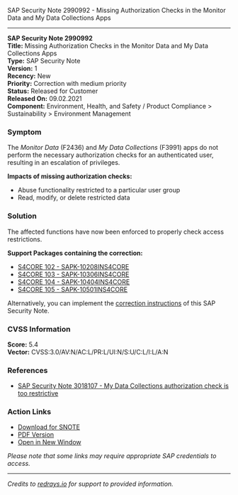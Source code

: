SAP Security Note 2990992 - Missing Authorization Checks in the Monitor Data and My Data Collections Apps

---

**SAP Security Note 2990992**  
**Title:** Missing Authorization Checks in the Monitor Data and My Data Collections Apps  
**Type:** SAP Security Note  
**Version:** 1  
**Recency:** New  
**Priority:** Correction with medium priority  
**Status:** Released for Customer  
**Released On:** 09.02.2021  
**Component:** Environment, Health, and Safety / Product Compliance > Sustainability > Environment Management

### Symptom
The *Monitor Data* (F2436) and *My Data Collections* (F3991) apps do not perform the necessary authorization checks for an authenticated user, resulting in an escalation of privileges.

**Impacts of missing authorization checks:**
- Abuse functionality restricted to a particular user group
- Read, modify, or delete restricted data

### Solution
The affected functions have now been enforced to properly check access restrictions.

**Support Packages containing the correction:**
- [S4CORE 102 - SAPK-10208INS4CORE](https://me.sap.com/supportpackage/SAPK-10208INS4CORE)
- [S4CORE 103 - SAPK-10306INS4CORE](https://me.sap.com/supportpackage/SAPK-10306INS4CORE)
- [S4CORE 104 - SAPK-10404INS4CORE](https://me.sap.com/supportpackage/SAPK-10404INS4CORE)
- [S4CORE 105 - SAPK-10501INS4CORE](https://me.sap.com/supportpackage/SAPK-10501INS4CORE)

Alternatively, you can implement the [correction instructions](https://me.sap.com/corrins/0002990992/19773) of this SAP Security Note.

### CVSS Information
**Score:** 5.4  
**Vector:** CVSS:3.0/AV:N/AC:L/PR:L/UI:N/S:U/C:L/I:L/A:N

### References
- [SAP Security Note 3018107 - My Data Collections authorization check is too restrictive](https://me.sap.com/notes/3018107)

### Action Links
- [Download for SNOTE](https://notesdownloads.sap.com/note/0040000000191482021)
- [PDF Version](https://userapps.support.sap.com/sap/support/sfm/notes/print/0002990992?language=en-US&token=051FF23FDBB01DE1FF0010A023B0B863)
- [Open in New Window](https://me.sap.com/notes/0002990992)

*Please note that some links may require appropriate SAP credentials to access.*

---

*Credits to [redrays.io](https://redrays.io) for support to provided information.*